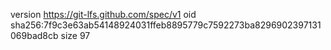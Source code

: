 version https://git-lfs.github.com/spec/v1
oid sha256:7f9c3e63ab54148924031ffeb8895779c7592273ba8296902397131069bad8cb
size 97
